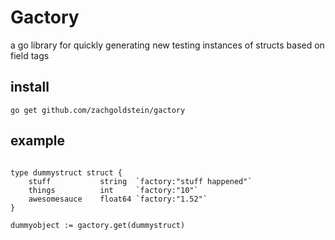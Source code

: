 # Gactory

a go library for quickly generating new testing instances of structs based on field tags

## install ##

` go get github.com/zachgoldstein/gactory `

## example ##

```golang

type dummystruct struct {
    stuff           string  `factory:"stuff happened"`
    things          int     `factory:"10"`
    awesomesauce    float64 `factory:"1.52"`
}

dummyobject := gactory.get(dummystruct)

```
